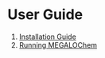 # User Guide

1. [Installation Guide](docs/01-install.md)
2. [Running MEGALOChem](docs/02-input.md)
